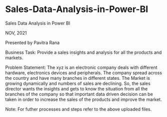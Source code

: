 # Sales-Data-Analysis-in-Power-BI

Sales Data Analysis in Power BI 

NOV, 2021 

Presented by Pavitra Rana


Business Task: Provide a sales insights and analysis for all the products and markets. 


Problem Statement:
The xyz is an electronic company deals with different hardware, electronics devices and peripherals. The company spread across the country and have many branches in different states. The Market is growing dynamically and numbers of sales are declining. So, the sales director wants the insights and gets to know the situation from all the branches of the company so that important data driven decision can be taken in order to increase the sales of the products and improve the market.


Note: For futher processes and steps refer to the above uploaded files.
